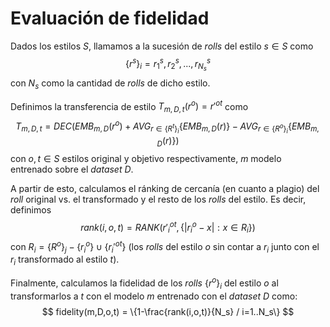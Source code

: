 # Evaluación de fidelidad

Dados los estilos $S$, llamamos a la sucesión de *rolls* del estilo $s\in S$ como 
$$
\{r^s\}_i = r^s_1, r^s_2, ..., r^s_{N_s}
$$
con $N_s$ como la cantidad de *rolls* de dicho estilo.



Definimos la transferencia de estilo $T_{m,D,t}(r^o)=r'^{ot}$ como
$$
T_{m,D,t} = DEC(EMB_{m,D}(r^o) + AVG_{r\in \{R^t\}_i}\{EMB_{m,D}(r)\} - AVG_{r\in \{R^o\}_i}\{EMB_{m,D}(r)\})
$$
con $o,t\in S$ estilos original y objetivo respectivamente, $m$ modelo entrenado sobre el *dataset* $D$.



A partir de esto, calculamos el ránking de cercanía (en cuanto a plagio) del *roll* original vs. el transformado y el resto de los *rolls* del estilo. Es decir, definimos
$$
rank(i,o,t) = RANK(r'^{ot}_i, \{|r^o_i - x| : x\in R_i\})
$$
con $R_i = \{R^o\}_j - \{r_i^o\} \cup\{r_i'^{ot}\}$ (los *rolls* del estilo $o$ sin contar a $r_i$ junto con el $r_i$ transformado al estilo $t$).



Finalmente, calculamos la fidelidad de los *rolls* $\{r^{o}\}_i$ del estilo $o$ al transformarlos a $t$ con el modelo $m$ entrenado con el *dataset* $D$ como:
$$
fidelity(m,D,o,t) = \{1-\frac{rank(i,o,t)}{N_s} / i=1..N_s\}
$$
